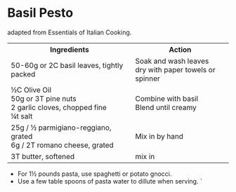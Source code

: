 # Basil Pesto

adapted from Essentials of Italian Cooking.

<table>
<tbody>
<tr><th>Ingredients</th><th>Action</th></tr>
<tr><td>
50-60g or 2C basil leaves, tightly packed
</td><td>
Soak and wash leaves<br>
dry with paper towels or spinner
</td></tr>
<tr><td>
&frac12;C Olive Oil<br>
50g or 3T pine nuts</br>
2 garlic cloves, chopped fine<br>
&frac14;t salt
</td><td>
Combine with basil<br>
Blend until creamy
</td></tr>
<tr><td>
25g / &frac12; parmigiano-reggiano, grated<br>
6g  / 2T romano cheese, grated
</td>
<td>
Mix in by hand
</td></tr>
<tr> <td>
3T butter, softened
</td><td>
mix in
</td></tr>
</table>

* For 1&frac12; pounds pasta, use spaghetti or potato gnocci.
* Use a few table spoons of pasta water to dillute when serving.
`
